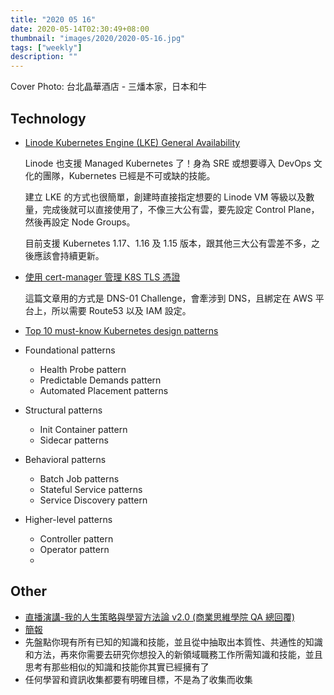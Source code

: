 ```yaml
---
title: "2020 05 16"
date: 2020-05-14T02:30:49+08:00
thumbnail: "images/2020/2020-05-16.jpg"
tags: ["weekly"]
description: ""
---
```


Cover Photo: 台北晶華酒店 - 三燔本家，日本和牛

## Technology

* [Linode Kubernetes Engine (LKE) General Availability](https://www.linode.com/blog/kubernetes/linode-kubernetes-engine-general-availability/)

    Linode 也支援 Managed Kubernetes 了！身為 SRE 或想要導入 DevOps 文化的團隊，Kubernetes 已經是不可或缺的技能。

    建立 LKE 的方式也很簡單，創建時直接指定想要的 Linode VM 等級以及數量，完成後就可以直接使用了，不像三大公有雲，要先設定 Control Plane，然後再設定 Node Groups。
    
    目前支援 Kubernetes 1.17、1.16 及 1.15 版本，跟其他三大公有雲差不多，之後應該會持續更新。

* [使用 cert-manager 管理 K8S TLS 憑證](https://medium.com/starbugs/ab6258af9195)

    這篇文章用的方式是 DNS-01 Challenge，會牽涉到 DNS，且綁定在 AWS 平台上，所以需要 Route53 以及 IAM 設定。

* [Top 10 must-know Kubernetes design patterns](https://developers.redhat.com/blog/2020/05/11/top-10-must-know-kubernetes-design-patterns/)
 * Foundational patterns
     * Health Probe pattern
     * Predictable Demands pattern
     * Automated Placement patterns
 * Structural patterns
     * Init Container pattern
     * Sidecar patterns
 * Behavioral patterns
     * Batch Job patterns
     * Stateful Service patterns
     * Service Discovery pattern
 * Higher-level patterns
     * Controller pattern
     * Operator pattern
     * 

## Other

* [直播演講-我的人生策略與學習方法論 v2.0 (商業思維學院 QA 總回覆)](https://www.readtodie.com/lifecoach/)
 * [簡報](https://docs.google.com/presentation/d/14yZjZujT4S3OwFyvrtiwQnE9M7v344UvDFQtDLVG_rg/edit)
 * 先盤點你現有所有已知的知識和技能，並且從中抽取出本質性、共通性的知識和方法，再來你需要去研究你想投入的新領域職務工作所需知識和技能，並且思考有那些相似的知識和技能你其實已經擁有了
 * 任何學習和資訊收集都要有明確目標，不是為了收集而收集
